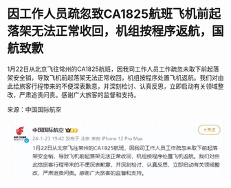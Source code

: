 # 因工作人员疏忽致CA1825航班飞机前起落架无法正常收回，机组按程序返航，国航致歉

1月22日从北京飞往常州的CA1825航班，因我司工作人员工作疏忽未取下前起落架安全销，导致飞机前起落架无法正常收回，机组按程序处置飞机返航。我们对由此给旅客行程带来的不便深表歉意，并深刻检讨、认真反思，立即启动有关领域整改，严肃追责问责。感谢广大旅客的监督和支持。
​

来源：中国国际航空

![039ec5b660624914c33625e68d975594.jpg](https://raw.githubusercontent.com/qqhsx/qqnews_image/main/2024/01/23/因工作人员疏忽致CA1825航班飞机前起落架无法正常收回，机组按程序返航，国航致歉/039ec5b660624914c33625e68d975594.jpg)

